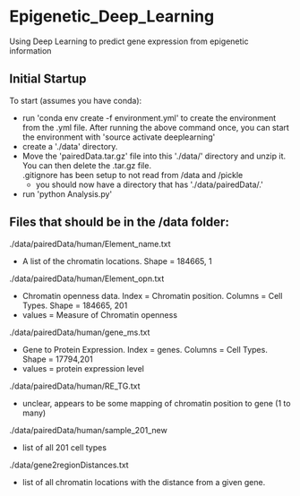 # Epigenetic_Deep_Learning
Using Deep Learning to predict gene expression from epigenetic information

## Initial Startup
To start (assumes you have conda):
* run 'conda env create -f environment.yml' to create the environment from the .yml file. After running the above command once, you can start the environment with 'source activate deeplearning'
* create a './data' directory. 
* Move the 'pairedData.tar.gz' file into this './data/' directory and unzip it. You can then delete the .tar.gz file.\
.gitignore has been setup to not read from /data and /pickle
  * you should now have a directory that has './data/pairedData/.'
* run 'python Analysis.py'

## Files that should be in the /data folder:
./data/pairedData/human/Element_name.txt
- A list of the chromatin locations. Shape = 184665, 1 

./data/pairedData/human/Element_opn.txt 
- Chromatin openness data. Index = Chromatin position. Columns = Cell Types. Shape = 184665, 201
- values = Measure of Chromatin openness

./data/pairedData/human/gene_ms.txt
- Gene to Protein Expression. Index = genes. Columns = Cell Types. Shape = 17794,201
- values = protein expression level

./data/pairedData/human/RE_TG.txt
- unclear, appears to be some mapping of chromatin position to gene (1 to many)

./data/pairedData/human/sample_201_new
- list of all 201 cell types 

./data/gene2regionDistances.txt
- list of all chromatin locations with the distance from a given gene.